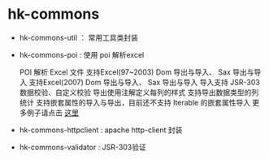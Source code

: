 # hk-commons
- hk-commons-util ： 常用工具类封装

- hk-commons-poi  : 使用 poi 解析excel

	POI 解析 Excel 文件
	支持Excel(97~2003) Dom 导出与导入、 Sax 导出与导入
	支持Excel(2007) Dom 导出与导入、 Sax 导出与导入
	导入支持 JSR-303数据校验、自定义校验
	导出使用注解定义每列的样式
	支持导出数据类型的列统计
	支持嵌套属性的导入与导出，目前还不支持 Iterable 的嵌套属性导入
	更多例子请点击 [这里](https://github.com/huankai/hk-examples/tree/master/hk-poi-example)

- hk-commons-httpclient : apache http-client 封装

- hk-commons-validator : JSR-303验证